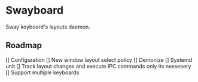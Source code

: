 # Swayboard

Sway keyboard's layouts daemon.

## Roadmap
[] Configuration
[] New window layout select policy
[] Demonize
[] Systemd unit
[] Track layout changes and execute IPC commands only its nessesery
[] Support multiple keyboards
